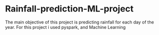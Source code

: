 # Rainfall-prediction-ML-project
The main objective of this project is  predicting rainfall for each day of the year. For this project i used  pyspark, and Machine Learning
